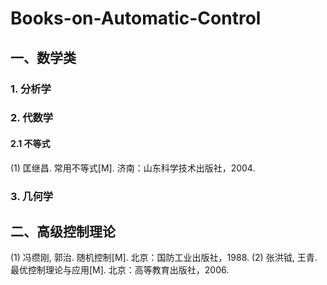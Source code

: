 # Books-on-Automatic-Control

## 一、数学类
### 1. 分析学
### 2. 代数学
#### 2.1 不等式
(1) 匡继昌. 常用不等式[M]. 济南：山东科学技术出版社，2004.

### 3. 几何学

## 二、高级控制理论
(1) 冯缵刚, 郭治. 随机控制[M]. 北京：国防工业出版社，1988.
(2) 张洪钺, 王青. 最优控制理论与应用[M]. 北京：高等教育出版社，2006.
